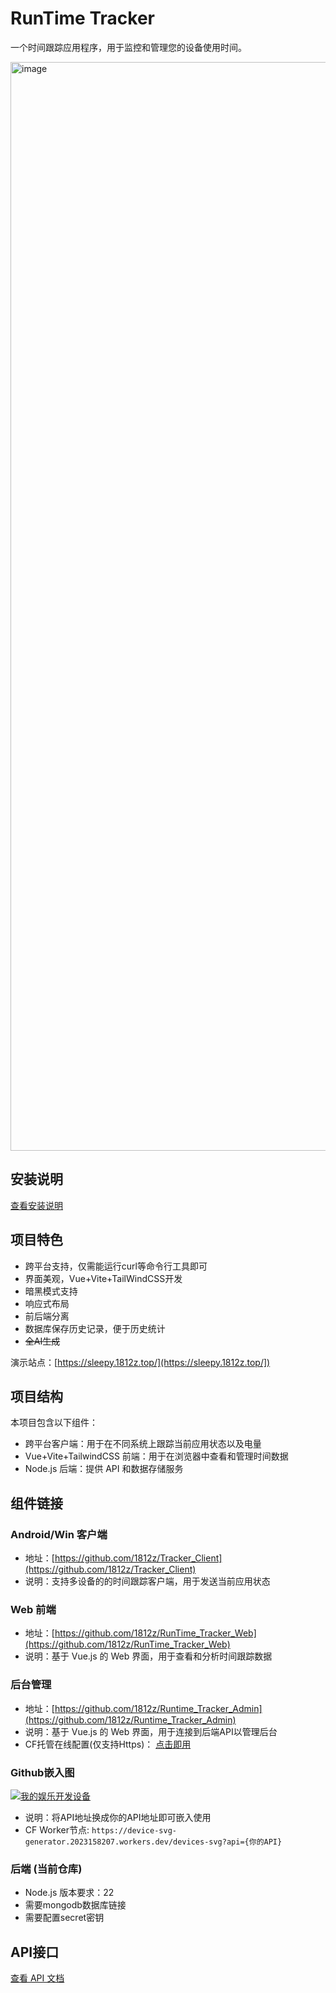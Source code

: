 # RunTime Tracker
一个时间跟踪应用程序，用于监控和管理您的设备使用时间。

<img width="2217" height="1742" alt="image" src="https://github.com/user-attachments/assets/9579f363-48ba-42b4-803a-b76ef99b4772" />


## 安装说明
[查看安装说明](https://github.com/1812z/RunTime_Tracker/wiki/Installation)

## 项目特色
- 跨平台支持，仅需能运行curl等命令行工具即可
- 界面美观，Vue+Vite+TailWindCSS开发
- 暗黑模式支持
- 响应式布局
- 前后端分离
- 数据库保存历史记录，便于历史统计
- ~~全AI生成~~


演示站点：[https://sleepy.1812z.top/](https://sleepy.1812z.top/])
## 项目结构

本项目包含以下组件：

- 跨平台客户端：用于在不同系统上跟踪当前应用状态以及电量
- Vue+Vite+TailwindCSS 前端：用于在浏览器中查看和管理时间数据
- Node.js 后端：提供 API 和数据存储服务

## 组件链接

### Android/Win 客户端
- 地址：[https://github.com/1812z/Tracker_Client](https://github.com/1812z/Tracker_Client)
- 说明：支持多设备的的时间跟踪客户端，用于发送当前应用状态

### Web 前端
- 地址：[https://github.com/1812z/RunTime_Tracker_Web](https://github.com/1812z/RunTime_Tracker_Web)
- 说明：基于 Vue.js 的 Web 界面，用于查看和分析时间跟踪数据

### 后台管理
- 地址：[https://github.com/1812z/Runtime_Tracker_Admin](https://github.com/1812z/Runtime_Tracker_Admin)
- 说明：基于 Vue.js 的 Web 界面，用于连接到后端API以管理后台
- CF托管在线配置(仅支持Https)： [点击即用](https://runtime-tracker-admin.pages.dev/login)

### Github嵌入图  
[![我的~~娱乐~~开发设备](https://device-svg-generator.2023158207.workers.dev/devices-svg?api=https://api-usage.1812z.top/api/devices)]()
- 说明：将API地址换成你的API地址即可嵌入使用
- CF Worker节点: `https://device-svg-generator.2023158207.workers.dev/devices-svg?api={你的API}`
### 后端 (当前仓库)
- Node.js 版本要求：22
- 需要mongodb数据库链接
- 需要配置secret密钥

## API接口
[查看 API 文档](https://github.com/1812z/RunTime_Tracker/wiki/API)

